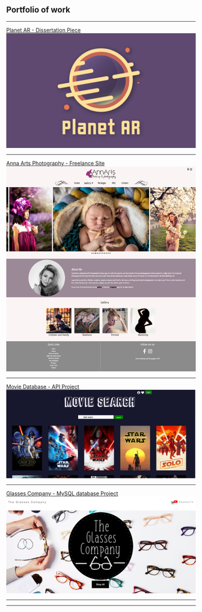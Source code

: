 ## Portfolio of work

---



[Planet AR - Dissertation Piece](/planetar)
<img src="images/LOGO2.jpg?raw=true"/>

---
[Anna Arts Photography - Freelance Site](/annart)
<img src="images/AnnartHomepage.png?raw=true"/>

---

[Movie Database - API Project](/moviedatabase)
<img src="images/moviedata2.png?raw=true"/>

---

[Glasses Company - MySQL database Project](/glassescompany)
<img src="images/glasses1.png?raw=true"/>

---






---
